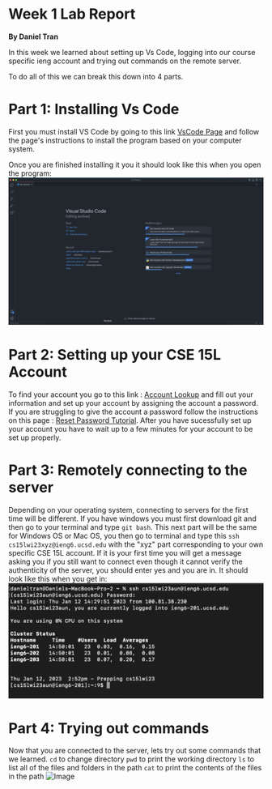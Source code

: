 # Week 1 Lab Report
**By Daniel Tran**

In this week we learned about setting up Vs Code, logging into our course specific ieng account and trying out commands on the remote server.

To do all of this we can break this down into 4 parts.

# Part 1: Installing Vs Code
First you must install VS Code by going to this link [VsCode Page](https://code.visualstudio.com) and follow the page's instructions to install the program based on your computer system.

Once you are finished installing it you it should look like this when you open the program:
![Image](/images/vsCode.png)

# Part 2: Setting up your CSE 15L Account
To find your account you go to this link : [Account Lookup](https://sdacs.ucsd.edu/~icc/index.php) and fill out your information and set up your account by assigning the account a password. If you are struggling to give the account a password follow the instructions on this page : [Reset Password Tutorial](https://docs.google.com/document/d/1hs7CyQeh-MdUfM9uv99i8tqfneos6Y8bDU0uhn1wqho/edit).
After you have sucessfully set up your account you have to wait up to a few minutes for your account to be set up properly.

# Part 3: Remotely connecting to the server
Depending on your operating system, connecting to servers for the first time will be different. If you have windows you must first download git and then go to your terminal and type   ```git bash```.
This next part will be the same for Windows OS or Mac OS, you then go to terminal and type this ```ssh cs15lwi23xyz@ieng6.ucsd.edu``` with the "xyz" part corresponding to your own specific CSE 15L account.
If it is your first time you will get a message asking you if you still want to connect even though it cannot verify the authenticity of the server, you should enter yes and you are in.
It should look like this when you get in: ![Image](/images/cse15lServer.png)

# Part 4: Trying out commands
Now that you are connected to the server, lets try out some commands that we learned.
```cd``` to change directory
```pwd``` to print the working directory
```ls``` to list all of the files and folders in the path
```cat``` to print the contents of the files in the path
![Image](/images/cse15lcmd.png)
